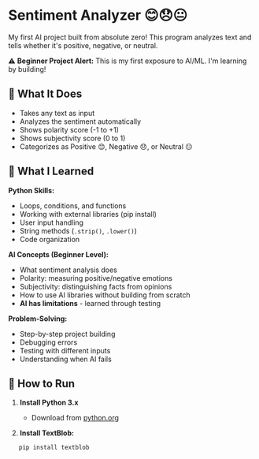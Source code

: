 # Sentiment Analyzer 😊😞😐

My first AI project built from absolute zero! This program analyzes text and tells whether it's positive, negative, or neutral.

⚠️ **Beginner Project Alert:** This is my first exposure to AI/ML. I'm learning by building!

## 🎯 What It Does
- Takes any text as input
- Analyzes the sentiment automatically
- Shows polarity score (-1 to +1)
- Shows subjectivity score (0 to 1)  
- Categorizes as Positive 😊, Negative 😞, or Neutral 😐

## 🧠 What I Learned

**Python Skills:**
- Loops, conditions, and functions
- Working with external libraries (pip install)
- User input handling
- String methods (`.strip()`, `.lower()`)
- Code organization

**AI Concepts (Beginner Level):**
- What sentiment analysis does
- Polarity: measuring positive/negative emotions
- Subjectivity: distinguishing facts from opinions
- How to use AI libraries without building from scratch
- **AI has limitations** - learned through testing

**Problem-Solving:**
- Step-by-step project building
- Debugging errors
- Testing with different inputs
- Understanding when AI fails

## 🚀 How to Run

1. **Install Python 3.x**
   - Download from [python.org](https://www.python.org/)

2. **Install TextBlob:**
```bash
   pip install textblob